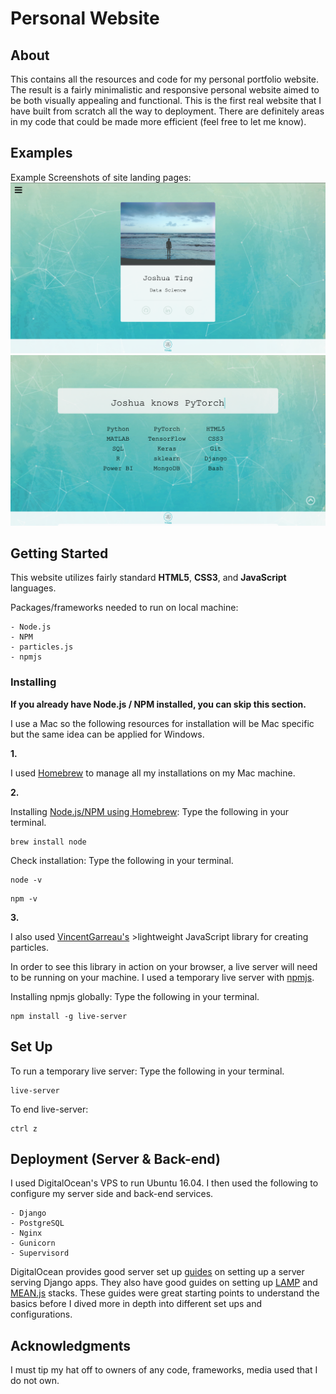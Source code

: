 # Personal Website

## About

This contains all the resources and code for my personal portfolio website. The result is a fairly minimalistic and responsive personal website aimed to be both visually appealing and functional. This is the first real website that I have built from scratch all the way to deployment. There are definitely areas in my code that could be made more efficient (feel free to let me know). 

## Examples

Example Screenshots of site landing pages:
![Example Screenshot](images/screenshot.jpg)
![Example Screenshot 2](images/screenshot02.jpg)

## Getting Started

This website utilizes fairly standard **HTML5**, **CSS3**, and **JavaScript** languages. 

Packages/frameworks needed to run on local machine:
```
- Node.js
- NPM
- particles.js
- npmjs
```

### Installing

**If you already have Node.js / NPM installed, you can skip this section.**

I use a Mac so the following resources for installation will be Mac specific but the same idea can be applied for Windows.

**1.**

I used [Homebrew](https://brew.sh/) to manage all my installations on my Mac machine. 

**2.**

Installing [Node.js/NPM using Homebrew](http://blog.teamtreehouse.com/install-node-js-npm-mac):
Type the following in your terminal.
```
brew install node
```
Check installation:
Type the following in your terminal.
```
node -v
```
```
npm -v
```
**3.**

I also used [VincentGarreau's](https://github.com/VincentGarreau/particles.js/) >lightweight JavaScript library for creating particles.

In order to see this library in action on your browser, a live server will need to be running on your machine. I used a temporary live server with [npmjs](https://www.npmjs.com/package/live-server).

Installing npmjs globally:
Type the following in your terminal.
```
npm install -g live-server
```

## Set Up

To run a temporary live server:
Type the following in your terminal.
```
live-server
```

To end live-server:
```
ctrl z
```

## Deployment (Server & Back-end)

I used DigitalOcean's VPS to run Ubuntu 16.04. I then used the following to configure my server side and back-end services. 
```
- Django
- PostgreSQL
- Nginx
- Gunicorn
- Supervisord
```
DigitalOcean provides good server set up [guides](https://www.digitalocean.com/community/tutorials/how-to-set-up-django-with-postgres-nginx-and-gunicorn-on-ubuntu-16-04) on setting up a server serving Django apps. They also have good guides on setting up [LAMP](https://www.digitalocean.com/community/tutorials/how-to-install-linux-apache-mysql-php-lamp-stack-on-ubuntu-16-04) and [MEAN.js](https://www.digitalocean.com/community/tutorials/how-to-install-a-mean-js-stack-on-an-ubuntu-14-04-server) stacks. These guides were great starting points to understand the basics before I dived more in depth into different set ups and configurations.

## Acknowledgments

I must tip my hat off to owners of any code, frameworks, media used that I do not own.
